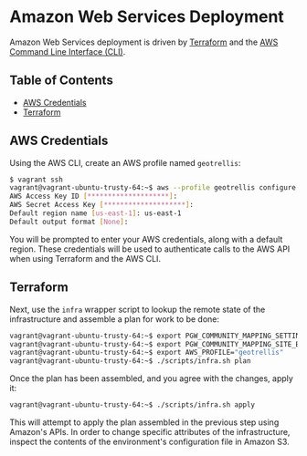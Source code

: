 # Amazon Web Services Deployment

Amazon Web Services deployment is driven by [Terraform](https://terraform.io/) and the [AWS Command Line Interface (CLI)](http://aws.amazon.com/cli/).

## Table of Contents

* [AWS Credentials](#aws-credentials)
* [Terraform](#terraform)

## AWS Credentials

Using the AWS CLI, create an AWS profile named `geotrellis`:

```bash
$ vagrant ssh
vagrant@vagrant-ubuntu-trusty-64:~$ aws --profile geotrellis configure
AWS Access Key ID [********************]:
AWS Secret Access Key [********************]:
Default region name [us-east-1]: us-east-1
Default output format [None]:
```

You will be prompted to enter your AWS credentials, along with a default region. These credentials will be used to authenticate calls to the AWS API when using Terraform and the AWS CLI.

## Terraform

Next, use the `infra` wrapper script to lookup the remote state of the infrastructure and assemble a plan for work to be done:

```bash
vagrant@vagrant-ubuntu-trusty-64:~$ export PGW_COMMUNITY_MAPPING_SETTINGS_BUCKET="staging-pgw-cm-config-us-east-1"
vagrant@vagrant-ubuntu-trusty-64:~$ export PGW_COMMUNITY_MAPPING_SITE_BUCKET="staging-pgw-cm-site-us-east-1"
vagrant@vagrant-ubuntu-trusty-64:~$ export AWS_PROFILE="geotrellis"
vagrant@vagrant-ubuntu-trusty-64:~$ ./scripts/infra.sh plan
```

Once the plan has been assembled, and you agree with the changes, apply it:

```bash
vagrant@vagrant-ubuntu-trusty-64:~$ ./scripts/infra.sh apply
```

This will attempt to apply the plan assembled in the previous step using Amazon's APIs. In order to change specific attributes of the infrastructure, inspect the contents of the environment's configuration file in Amazon S3.
